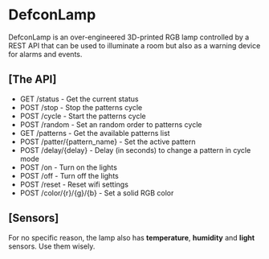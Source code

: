 # DefconLamp
DefconLamp is an over-engineered 3D-printed RGB lamp controlled by a REST API that can be used to illuminate a room but also as a warning device for alarms and events.

## [The API]
* GET /status - Get the current status
* POST /stop - Stop the patterns cycle
* POST /cycle - Start the patterns cycle
* POST /random - Set an random order to patterns cycle
* GET /patterns - Get the available patterns list
* POST /patter/{pattern_name} - Set the active pattern
* POST /delay/{delay} - Delay (in seconds) to change a pattern in cycle mode
* POST /on - Turn on the lights
* POST /off - Turn off the lights
* POST /reset - Reset wifi settings
* POST /color/{r}/{g}/{b} - Set a solid RGB color

## [Sensors]
For no specific reason, the lamp also has **temperature**, **humidity** and **light** sensors. Use them wisely.

